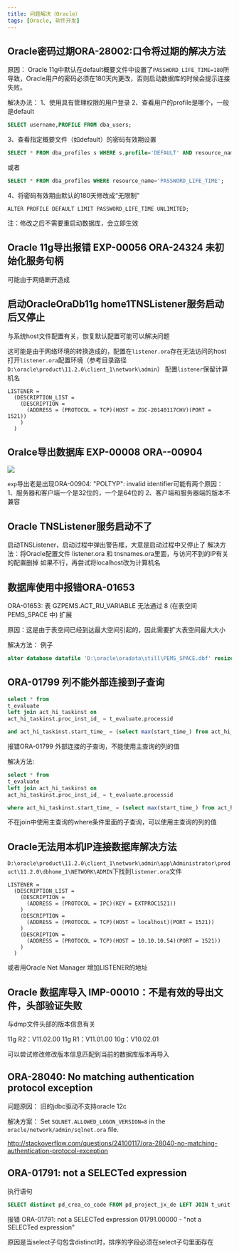 ```yaml
---
title: 问题解决（Oracle）
tags: [Oracle, 软件开发]
---
```


## Oracle密码过期ORA-28002:口令将过期的解决方法

原因：
Oracle 11g中默认在default概要文件中设置了`PASSWORD_LIFE_TIME=180`所导致，Oracle用户的密码必须在180天内更改，否则启动数据库的时候会提示连接失败。

解决办法：
1、使用具有管理权限的用户登录
2、查看用户的profile是哪个，一般是default
```sql
SELECT username,PROFILE FROM dba_users;
```
3、查看指定概要文件（如default）的密码有效期设置
```sql
SELECT * FROM dba_profiles s WHERE s.profile='DEFAULT' AND resource_name='PASSWORD_LIFE_TIME';
```
或者
```sql
SELECT * FROM dba_profiles WHERE resource_name='PASSWORD_LIFE_TIME';
```
4、将密码有效期由默认的180天修改成“无限制”
```
ALTER PROFILE DEFAULT LIMIT PASSWORD_LIFE_TIME UNLIMITED;
```
注：修改之后不需要重启动数据库，会立即生效

## Oracle 11g导出报错 EXP-00056 ORA-24324 未初始化服务句柄

可能由于网络断开造成

## 启动OracleOraDb11g home1TNSListener服务启动后又停止

与系统host文件配置有关，恢复默认配置可能可以解决问题

这可能是由于网络环境的转换造成的，配置在`listener.ora`存在无法访问的host
打开`listener.ora`配置环境（参考目录路径`D:\oracle\product\11.2.0\client_1\network\admin`）
配置`listener`保留计算机名
```
LISTENER =
  (DESCRIPTION_LIST =
    (DESCRIPTION =
      (ADDRESS = (PROTOCOL = TCP)(HOST = ZGC-20140117CHV)(PORT = 1521))
    )
  )
```

## Oralce导出数据库 EXP-00008 ORA--00904

![](https://oliver-blog.oss-cn-shenzhen.aliyuncs.com/20240405060835.png)

`exp`导出老是出现ORA-00904: "POLTYP": invalid identifier可能有两个原因：
1、服务器和客户端一个是32位的，一个是64位的
2、客户端和服务器端的版本不兼容

## Oracle TNSListener服务启动不了

启动TNSListener，启动过程中弹出警告框，大意是启动过程中又停止了
解决方法：将Oracle配置文件 listener.ora 和 tnsnames.ora里面，与访问不到的IP有关的配置删掉
如果不行，再尝试将localhost改为计算机名

## 数据库使用中报错ORA-01653

ORA-01653: 表 GZPEMS.ACT_RU_VARIABLE 无法通过 8 (在表空间 PEMS_SPACE 中) 扩展

原因：这是由于表空间已经到达最大空间引起的，因此需要扩大表空间最大大小

解决方法：
例子 
```sql
alter database datafile 'D:\oracle\oradata\still\PEMS_SPACE.dbf' resize 30000m;
```

## ORA-01799 列不能外部连接到子查询

```sql
select * from
t_evaluate
left join act_hi_taskinst on
act_hi_taskinst.proc_inst_id_ = t_evaluate.processid

and act_hi_taskinst.start_time_ = (select max(start_time_) from act_hi_taskinst where proc_inst_id_ = t_evaluate.processid);
```

报错ORA-01799  外部连接的子查询，不能使用主查询的列的值

解决方法:
```sql
select * from
t_evaluate
left join act_hi_taskinst on
act_hi_taskinst.proc_inst_id_ = t_evaluate.processid

where act_hi_taskinst.start_time_ = (select max(start_time_) from act_hi_taskinst where proc_inst_id_ = t_evaluate.processid);
```
不在join中使用主查询的where条件里面的子查询，可以使用主查询的列的值

## Oracle无法用本机IP连接数据库解决方法

`D:\oracle\product\11.2.0\client_1\network\admin\app\Administrator\product\11.2.0\dbhome_1\NETWORK\ADMIN`下找到`listener.ora`文件

```
LISTENER =
  (DESCRIPTION_LIST =
    (DESCRIPTION =
      (ADDRESS = (PROTOCOL = IPC)(KEY = EXTPROC1521))
    )
    (DESCRIPTION =
      (ADDRESS = (PROTOCOL = TCP)(HOST = localhost)(PORT = 1521))
    )
    (DESCRIPTION =
      (ADDRESS = (PROTOCOL = TCP)(HOST = 10.10.10.54)(PORT = 1521))
    )
  )
```

或者用Oracle Net Manager 增加LISTENER的地址

## Oracle 数据库导入 IMP-00010：不是有效的导出文件，头部验证失败

与dmp文件头部的版本信息有关

11g R2：V11.02.00
11g R1：V11.01.00
10g：V10.02.01

可以尝试修改修改版本信息匹配到当前的数据库版本再导入

## ORA-28040: No matching authentication protocol exception

问题原因：
旧的jdbc驱动不支持oracle 12c

解决方案：
Set `SQLNET.ALLOWED_LOGON_VERSION=8` in the `oracle/network/admin/sqlnet.ora` file.

http://stackoverflow.com/questions/24100117/ora-28040-no-matching-authentication-protocol-exception

## ORA-01791: not a SELECTed expression

执行语句

```sql
SELECT distinct pd_crea_co_code FROM pd_project_jx_de LEFT JOIN t_unit ON t_unit.unitno = pd_project_jx_de.pd_crea_co_code LEFT JOIN t_department ON t_department.code = pd_project_jx_de.xmks order by unitname asc;
```

报错
ORA-01791: not a SELECTed expression 
01791.00000 -  "not a SELECTed expression"

原因是当select子句包含distinct时，排序的字段必须在select子句里面存在